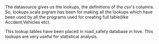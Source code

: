 The datasource gives us the lookups, the definitions of the csv's columns. So, lookups.scala prgram has been for making all the lookups which have been used by all the programs used for creating full table(like Accdent,Vehicles etc).

This lookup tables have been placed in road_safety database in hive.
This lookups are very useful for statistical analysis.
